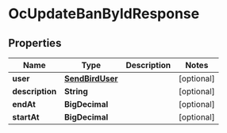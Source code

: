 

# OcUpdateBanByIdResponse


## Properties

| Name | Type | Description | Notes |
|------------ | ------------- | ------------- | -------------|
|**user** | [**SendBirdUser**](SendBirdUser.md) |  |  [optional] |
|**description** | **String** |  |  [optional] |
|**endAt** | **BigDecimal** |  |  [optional] |
|**startAt** | **BigDecimal** |  |  [optional] |



